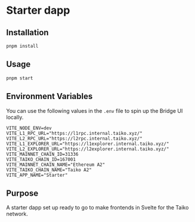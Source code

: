 # Starter dapp

## Installation

`pnpm install`

## Usage

`pnpm start`

## Environment Variables

You can use the following values in the `.env` file to spin up the Bridge UI locally.

```
VITE_NODE_ENV=dev
VITE_L1_RPC_URL="https://l1rpc.internal.taiko.xyz/"
VITE_L2_RPC_URL="https://l2rpc.internal.taiko.xyz/"
VITE_L1_EXPLORER_URL="https://l1explorer.internal.taiko.xyz/"
VITE_L2_EXPLORER_URL="https://l2explorer.internal.taiko.xyz/"
VITE_MAINNET_CHAIN_ID=31336
VITE_TAIKO_CHAIN_ID=167001
VITE_MAINNET_CHAIN_NAME="Ethereum A2"
VITE_TAIKO_CHAIN_NAME="Taiko A2"
VITE_APP_NAME="Starter"
```

## Purpose

A starter dapp set up ready to go to make frontends in Svelte for the Taiko network.
